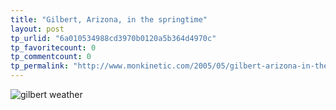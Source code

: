 ```yaml
---
title: "Gilbert, Arizona, in the springtime"
layout: post
tp_urlid: "6a010534988cd3970b0120a5b364d4970c"
tp_favoritecount: 0
tp_commentcount: 0
tp_permalink: "http://www.monkinetic.com/2005/05/gilbert-arizona-in-the-springtime.html"
---
```

<img alt="gilbert weather" class="at-xid-6a010534988cd3970b0120a5b364db970c" src="http://steveivy.typepad.com/.a/6a010534988cd3970b0120a5b364db970c-pi" />
